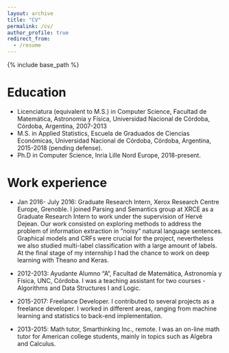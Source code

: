 ```yaml
---
layout: archive
title: "CV"
permalink: /cv/
author_profile: true
redirect_from:
  - /resume
---
```


{% include base_path %}

Education
======
* Licenciatura (equivalent to M.S.) in Computer Science, Facultad de Matemática, Astronomía y Física,
Universidad Nacional de Córdoba, Córdoba, Argentina, 2007-2013
* M.S. in Applied Statistics, Escuela de Graduados de Ciencias Económicas,
Universidad Nacional de Córdoba, Córdoba, Argentina, 2015-2018 (pending defense).
* Ph.D in Computer Science, Inria Lille Nord Europe, 2018-present.

Work experience
======

* Jan 2016- July 2016: Graduate Research Intern, Xerox Research Centre Europe, Grenoble.
  I joined Parsing and Semantics group at XRCE as a Graduate Research Intern to work
  under the supervision of Hervé Dejean. Our work consisted on exploring methods to address
  the problem of information extraction in ”noisy“ natural language sentences.
  Graphical models and CRFs were crucial for the project, nevertheless we also studied
  multi-label classification with a large amount of labels. At the final stage of my internship I
  had the chance to work on deep learning with Theano and Keras.

* 2012-2013: Ayudante Alumno “A“, Facultad de Matemática, Astronomía y Física, UNC,
  Córdoba.
  I was a teaching assistant for two courses - Algorithms and Data Structures I and Logic.

* 2015-2017: Freelance Developer.
  I contributed to several projects as a freelance developer. I worked in different areas, ranging
  from machine learning and statistics to back-end implementation.

* 2013-2015: Math tutor, Smarthinking Inc., remote.
  I was an on-line math tutor for American college students, mainly in topics such as Algebra
  and Calculus.
  
<!--Skills
======
* Skill 1
* Skill 2
  * Sub-skill 2.1
  * Sub-skill 2.2
  * Sub-skill 2.3
* Skill 3-->

<!--Publications
======
  <ul>{% for post in site.publications %}
    {% include archive-single-cv.html %}
  {% endfor %}</ul>
  
Talks
======
  <ul>{% for post in site.talks %}
    {% include archive-single-talk-cv.html %}
  {% endfor %}</ul>
  
Teaching
======
  <ul>{% for post in site.teaching %}
    {% include archive-single-cv.html %}
  {% endfor %}</ul>
  
Service and leadership
======
* Currently signed in to 43 different slack teams-->
